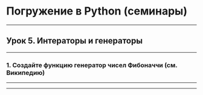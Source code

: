 # Погружение в Python (семинары)

---

## Урок 5. Интераторы и генераторы

---

### 1. Создайте функцию генератор чисел Фибоначчи (см. Википедию)

---

---
